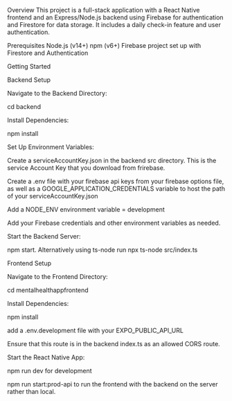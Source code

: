 Overview
This project is a full-stack application with a React Native frontend and an Express/Node.js backend using Firebase for authentication and Firestore for data storage. It includes a daily check-in feature and user authentication.

Prerequisites
Node.js (v14+)
npm (v6+)
Firebase project set up with Firestore and Authentication

Getting Started

Backend Setup

Navigate to the Backend Directory:

cd backend

Install Dependencies:

npm install

Set Up Environment Variables:

Create a serviceAccountKey.json in the backend src directory. This is the service Account Key that you download from frirebase.

Create a .env file with your firebase api keys from your firebase options file, as well as a GOOGLE_APPLICATION_CREDENTIALS variable to host the path of your serviceAccountKey.json

Add a NODE_ENV environment variable = development

Add your Firebase credentials and other environment variables as needed.

Start the Backend Server:

npm start. Alternatively using ts-node run npx ts-node src/index.ts



Frontend Setup

Navigate to the Frontend Directory:

cd mentalhealthappfrontend

Install Dependencies:

npm install

add a .env.development file with your EXPO_PUBLIC_API_URL

Ensure that this route is in the backend index.ts as an allowed CORS route.

Start the React Native App:

npm run dev for development

npm run start:prod-api to run the frontend with the backend on the server rather than local.
